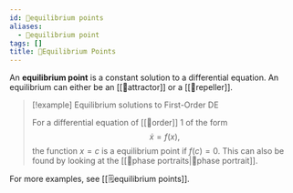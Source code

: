 ```yaml
---
id: 📘equilibrium points
aliases:
  - 📘equilibrium point
tags: []
title: 📘Equilibrium Points
---
```


An **equilibrium point** is a constant solution to a differential equation. An equilibrium can either be an [[📘attractor]] or a [[📘repeller]]. 

> [!example] Equilibrium solutions to First-Order DE
> 
> For a differential equation of [[📘order]] 1 of the form 
> $$
> \dot{x}=f(x),
> $$
> the function $x=c$ is a equilibrium point if $f(c)=0$. This can also be found by looking at the [[📙phase portraits|📙phase portrait]].

For more examples, see [[🗒️equilibrium points]].

